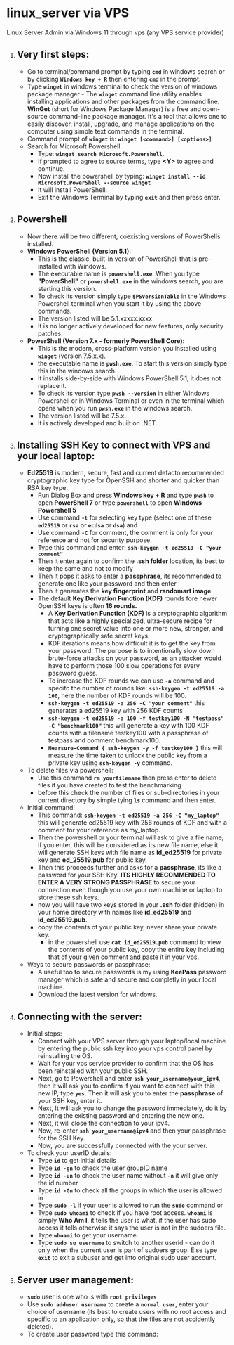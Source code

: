 # linux_server via VPS
Linux Server Admin via Windows 11 through vps (any VPS service provider)

1. ## Very first steps:
    - Go to terminal/command prompt by typing **`cmd`** in windows search or by clicking **`Windows key + R`** then entering **`cmd`** in the prompt.
    - Type **`winget`** in windows terminal to check the version of windows package manager - The **`winget`** command line utility enables installing applications and other packages from the command line. **WinGet** (short for Windows Package Manager) is a free and open-source command-line package manager. It's a tool that allows one to easily discover, install, upgrade, and manage applications on the computer using simple text commands in the terminal.
    - Command prompt of **`winget`** is: **`winget [<command>] [<options>]`**
    - Search for Microsoft Powershell.
        - Type: **`winget search Microsoft.Powershell`**.
        - If prompted to agree to source terms, type **\<Y\>** to agree and continue.
        - Now install the powershell by typing: **`winget install --id Microsoft.PowerShell --source winget`**
        - It will install PowerShell.
        - Exit the Windows Terminal by typing **`exit`** and then press enter.
2. ## Powershell
    - Now there will be two different, coexisting versions of PowerShells installed.
    -  **Windows PowerShell (Version 5.1):**
        -  This is the classic, built-in version of PowerShell that is pre-installed with Windows.
        -  The executable name is **`powershell.exe`**. When you type **"PowerShell"** or **`powershell.exe`** in the windows search, you are starting this version.
        -  To check its version simply type **`$PSVersionTable`** in the Windows Powershell terminal when you start it by using the above commands.
        -  The version listed will be 5.1.xxxxx.xxxx
        -  It is no longer actively developed for new features, only security patches.
    - **PowerShell (Version 7.x - formerly PowerShell Core):**
        - This is the modern, cross-platform version you installed using **`winget`** (version 7.5.x.x).
        - the executable name is **`pwsh.exe`**. To start this version simply type this in the windows search.
        - It installs side-by-side with Windows PowerShell 5.1, it does not replace it.
        - To check its version type **`pwsh --version`** in either Windows Powershell or in Windows Terminal or even in the terminal which opens when you run **`pwsh.exe`** in the windows search.
        - The version listed will be 7.5.x.
        - It is actively developed and built on .NET.
3. ## Installing **SSH Key** to connect with VPS and your local laptop:
    - **Ed25519** is modern, secure, fast and current defacto recommended cryptographic key type for OpenSSH and shorter and quicker than RSA key type.
        - Run Dialog Box and press **Windows key + R** and type **`pwsh`** to open **PowerShell 7** or type **`powershell`** to open **Windows Powershell 5** 
        - Use command **`-t`** for selecting key type (select one of these **`ed25519`** or **`rsa`** or **`ecdsa`** or **`dsa`**) and
        - Use command **`-C`** for comment, the comment is only for your reference and not for security purpose.
        - Type this command and enter: **`ssh-keygen -t ed25519 -C "your comment"`**
        - Then it enter again to confirm the **.ssh folder** location, its best to keep the same and not to modify
        - Then it pops it asks to enter a **passphrase**, its recommended to generate one like your password and then enter
        - Then it generates the **key fingerprint** and **randomart image**
        - The default **Key Derivation Function (KDF)** rounds fore newer OpenSSH keys is often **16 rounds.**
            - A **Key Derivation Function (KDF)** is a cryptographic algorithm that acts like a highly specialized, ultra-secure recipe for turning one secret value into one or more new, stronger, and cryptographically safe secret keys.
            - KDF iterations means how difficult it is to get the key from your password. The purpose is to intentionally slow down brute-force attacks on your password, as an attacker would have to perform those 100 slow operations for every password guess.
            - To increase the KDF rounds we can use **`-a`** command and specifc the number of rounds like: **`ssh-keygen -t ed25519 -a 100`**, here the number of KDF rounds will be 100.
            - **`ssh-keygen -t ed25519 -a 256 -C "your comment"`** this generates a ed25519 key with 256 KDF counts
            - **`ssh-keygen -t ed25519 -a 100 -f testkey100 -N "testpass" -C "benchmark100"`** this will generate a key with 100 KDF counts with a filename testkey100 with a passphrase of testpass and comment benchmark100.
            - **`Mearsure-Command { ssh-keygen -y -f testkey100 }`** this will measure the time taken to unlock the public key from a private key using **`ssh-keygen -y`** command.
    - To delete files via powershell:
        - Use this command **`rm yourfilename`** then press enter to delete files if you have created to test the benchmarking
        - before this check the number of files or sub-directories in your current directory by simple tying **`ls`** command and then enter.
    - Initial command:
        - This command: **`ssh-keygen -t ed25519 -a 256 -C "my_laptop"`** this will generate ed25519 key with 256 rounds of KDF and with a comment for your reference as my_laptop.
        - Then the powershell or your terminal will ask to give a file name, if you enter, this will be considered as its new file name, else it will generate SSH keys with file name as **id_ed25519** for private key and **ed_25519.pub** for public key.
        - Then this proceeds further and asks for a **passphrase**, its like a password for your SSH Key. **ITS HIGHLY RECOMMENDED TO ENTER A VERY STRONG PASSPHRASE** to secure your connection even though you use your own machine or laptop to store these ssh keys.
        - now you will have two keys stored in your **.ssh** folder (hidden) in your home directory with names like **id_ed25519** and **id_ed25519.pub**.
        - copy the contents of your public key, never share your private key.
            - in the powershell use **`cat id_ed25519.pub`** command to view the contents of your public key, copy the entire key including that of your given comment and paste it in your vps.
    - Ways to secure passwords or passphrase:
        - A useful too to secure passwords is my using **KeePass** password manager which is safe and secure and completly in your local machine.
        - Download the latest version for windows.
4. ## Connecting with the server:
    - Initial steps:
        - Connect with your VPS server through your laptop/local machine by entering the public ssh key into your vps control panel by reinstalling the OS.
        - Wait for your vps service provider to confirm that the OS has been reinstalled with your public SSH.
        - Next, go to Powershell and enter **`ssh your_username@your_ipv4`**, then it will ask you to confirm if you want to connect with this new IP, type **`yes`**. Then it will ask you to enter the **passphrase** of your SSH key, enter it.
        - Next, It will ask you to change the password immediately, do it by entering the existing password and entering the new one.
        - Next, it will close the connection to your ipv4.
        - Now, re-enter **`ssh your_username@ipv4`** and then your passphrase for the SSH Key.
        - Now, you are successfully connected with the your server.
    - To check your userID details:
        - Type **`id`** to get initial details
        - Type **`id -gn`** to check the user groupID name
        - Type **`id -un`** to check the user name without **`-n`** it will give only the id number
        - Type **`id -Gn`** to check all the groups in which the user is allowed in
        - Type **`sudo -l`** if your user is allowed to run the **`sudo`** command or
        - Type **`sudo whoami`** to check if you have root access. **`whoami`** is simply **Who Am I**, it tells the user is what, if the user has sudo access it tells otherwise it says the user is not in the sudoers file.
        - Type **`whoami`** to get your username.
        - Type **`sudo su username`** to switch to another userid - can do it only when the current user is part of sudoers group. Else type **`exit`** to exit a subuser and get into original sudo user account.
5. ## Server user management:
    - **`sudo`** user is one who is with **`root privileges`**
    - Use **`sudo adduser username`** to create a **`normal user`**, enter your choice of username (its best to create users with no root access and specific to an application only, so that the files are not accidently deleted).
    - To create user password type this command:
